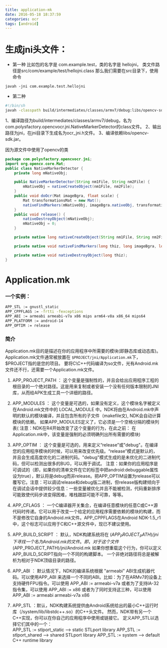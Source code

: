 ```yaml
---
title: application-mk
date: 2016-05-18 18:37:59
categories: ocr
tags: [android]
---
```


# 生成jni头文件：
* 第一种
比如包的名字是 com.example.test，类的名字是 hellojni，
类文件路径是src/com/example/test/hellojni.class
那么我们需要在src目录下，使用命令
```
javah -jni com.example.test.hellojni
```
<!--more-->

* 第二种

``` bash
#!/bin/sh
javah -classpath build/intermediates/classes/armv7/debug:libs/opencv-sdk.jar -o jni/ocr_jni.h com.polysfactory.opencvocr.jni.NativeMarkerDetector
```
1、编译路径为build/intermediates/classes/armv7/debug，名为com.polysfactory.opencvocr.jni.NativeMarkerDetector的class文件。
2、输出路径为jni，在jni目录下生成名为ocr_jni.h文件。
3、编译依赖libs/opencv-sdk.jar。

因为源文件中使用了opencv的类
``` java
package com.polysfactory.opencvocr.jni;
import org.opencv.core.Mat;
public class NativeMarkerDetector {
    private long mNativeObj;

    public NativeMarkerDetector(String nm1File, String nm2File) {
        mNativeObj = nativeCreateObject(nm1File, nm2File);
    }
    public void doOcr(Mat imageBgra, float scale) {
        Mat transformationsMat = new Mat();
        nativeFindMarkers(mNativeObj, imageBgra.nativeObj, transformationsMat.nativeObj, scale);
    }
    public void release() {
        nativeDestroyObject(mNativeObj);
        mNativeObj = 0;
    }

    private native long nativeCreateObject(String nm1File, String nm2File);

    private native void nativeFindMarkers(long thiz, long imageBgra, long transformations, float scale);

    private native void nativeDestroyObject(long thiz);
}
```

# Application.mk
### 一个实例：
``` bash
APP_STL := gnustl_static
APP_CPPFLAGS := -frtti -fexceptions
APP_ABI := armeabi armeabi-v7a x86 mips arm64-v8a x86_64 mips64
APP_PLATFORM := android-14
APP_OPTIM := release
```
### 简介
Application.mk目的是描述在你的应用程序中所需要的模块(即静态库或动态库)。
Application.mk文件通常被放置在 ```$PROJECT/jni/Application.mk```下，$PROJECT指的是您的项目。
要将C\C++代码编译为so文件，光有Android.mk文件还不行，还需要一个Application.mk文件。

1. APP_PROJECT_PATH  ： 这个变量是强制性的，并且会给出应用程序工程的根目录的一个绝对路径。这是用来复制或者安装一个没有任何版本限制的JNI库，从而给APK生成工具一个详细的路径。

2. APP_MODULES  ：   这个变量是可选的，如果没有定义，这个模块名字被定义在Android.mk文件中的 LOCAL_MODULE 中。NDK将由在Android.mk中声明的默认的模块编译，并且包含所有的子文件（makefile文), NDK会自动计算模块的依赖。
如果APP_MODULES定义了，它必须是一个空格分隔的模块列表( 注意：NDK在R4开始改变了这个变量的行为，在此之前： 在Application.mk中，该变量是强制的必须明确列出所有需要的模块)

3. APP_OPTIM ：   这个变量是可选的，用来定义“release”或"debug"。在编译您的应用程序模块的时候，可以用来改变优先级。“release”模式是默认的，并且会生成高度优化的二进制代码。"debug"模式生成的是未优化的二进制代码，但可以检测出很多的BUG，可以用于调试。
注意：如果你的应用程序是可调试的（即，如果你的清单文件在它的<application>标签中把android:debuggable属性设为true），默认将是debug而非release。把APP_OPTIM设置为release可以覆写它。注意：可以调试release和debug版二进制，但release版构建倾向于在调试会话中提供较少信息：一些变量被优化并且不能被检测，代码重新排序可能致使代码步进变得困难，堆栈跟踪可能不可靠，等等。

4. APP_CFLAGS ： 一个C编译器开关集合，在编译任意模块的任意C或C++源代码时传递。它可以用于改变一个给定的应用程序需要依赖的模块的构建，而不是修改它自身的Android.mk文件。APP_CPPFLAGS在Android NDK-1.5_r1中，这个标志可以应用于C和C++源文件中，现已不建议使用。

5. APP_BUILD_SCRIPT ： 默认，NDK构建系统将在 $(APP_PROJECT_PATH)/jni 下寻找一个名为 Android.mk 的文件。即，对于这个文件$(APP_PROJECT_PATH)/jni/Android.mk 如果你想重载这个行为，你可以定义APP_BUILD_SCRIPT指向一个不同的构建脚本。 一个非绝对路径将总是被解析为相对于NDK顶级目录的路径。

6. APP_ABI ： 默认情况下，NDK的编译系统根据 "armeabi" ABI生成机器代码。可以使用APP_ABI 来选择一个不同的ABI。比如：为了在ARMv7的设备上支持硬件FPU指令。可以使用  APP_ABI := armeabi-v7a
或者为了支持IA-32指令集，可以使用      APP_ABI := x86
或者为了同时支持这三种，可以使用       APP_ABI := armeabi armeabi-v7a x86

7. APP_STL ：默认，NDK构建系统提供由Android系统给出的最小C++运行时库（/system/lib/libstdc++.so）的C++头文件。 然而，NDK带有另一个C++实现，你可以在你自己的应用程序中使用或链接它。
定义APP_STL以选择它们其中的一个：  
APP_STL := stlport_static    -->     static STLport library
APP_STL := stlport_shared    -->     shared STLport library
APP_STL := system            -->      default C++ runtime library





